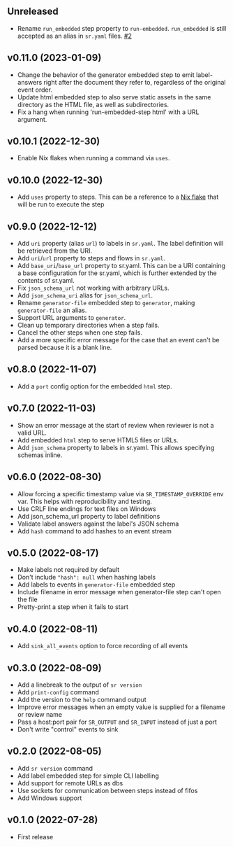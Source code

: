 ## Unreleased

- Rename `run_embedded` step property to `run-embedded`. `run_embedded` is still accepted as an alias in `sr.yaml` files. [#2](https://github.com/insilica/rs-srvc/issues/2)

## v0.11.0 (2023-01-09)

- Change the behavior of the generator embedded step to emit label-answers
  right after the document they refer to, regardless of the original event
  order.
- Update html embedded step to also serve static assets in the same directory
  as the HTML file, as well as subdirectories.
- Fix a hang when running 'run-embedded-step html' with a URL argument.

## v0.10.1 (2022-12-30)

- Enable Nix flakes when running a command via `uses`.

## v0.10.0 (2022-12-30)

- Add `uses` property to steps. This can be a reference to a [Nix flake](https://nixos.org/manual/nix/stable/command-ref/new-cli/nix3-flake.html#examples) that will be run to execute the step

## v0.9.0 (2022-12-12)

- Add `uri` property (alias `url`) to labels in `sr.yaml`. The label definition will be retrieved from the URI.
- Add `uri`/`url` property to steps and flows in `sr.yaml`.
- Add `base_uri`/`base_url` property to sr.yaml. This can be a URI containing a base configuration for the sr.yaml, which is further extended by the contents of sr.yaml.
- Fix `json_schema_url` not working with arbitrary URLs.
- Add `json_schema_uri` alias for `json_schema_url`.
- Rename `generator-file` embedded step to `generator`, making `generator-file` an alias.
- Support URL arguments to `generator`.
- Clean up temporary directories when a step fails.
- Cancel the other steps when one step fails.
- Add a more specific error message for the case that an event can't be parsed because it is a blank line.

## v0.8.0 (2022-11-07)

- Add a `port` config option for the embedded `html` step.

## v0.7.0 (2022-11-03)

- Show an error message at the start of review when reviewer is not a
  valid URL.
- Add embedded `html` step to serve HTML5 files or URLs.
- Add `json_schema` property to labels in sr.yaml. This allows specifying schemas inline.

## v0.6.0 (2022-08-30)

- Allow forcing a specific timestamp value via `SR_TIMESTAMP_OVERRIDE` env var. This helps with reproducibility and testing.
- Use CRLF line endings for text files on Windows
- Add json_schema_url property to label definitions
- Validate label answers against the label's JSON schema
- Add `hash` command to add hashes to an event stream

## v0.5.0 (2022-08-17)

- Make labels not required by default
- Don't include `"hash": null` when hashing labels
- Add labels to events in `generator-file` embedded step
- Include filename in error message when generator-file step can't open the file
- Pretty-print a step when it fails to start

## v0.4.0 (2022-08-11)

- Add `sink_all_events` option to force recording of all events

## v0.3.0 (2022-08-09)

- Add a linebreak to the output of `sr version`
- Add `print-config` command
- Add the version to the `help` command output
- Improve error messages when an empty value is supplied for a filename or review name
- Pass a host:port pair for `SR_OUTPUT` and `SR_INPUT` instead of just a port
- Don't write "control" events to sink

## v0.2.0 (2022-08-05)
- Add `sr version` command
- Add label embedded step for simple CLI labelling
- Add support for remote URLs as dbs
- Use sockets for communication between steps instead of fifos
- Add Windows support

## v0.1.0 (2022-07-28)
- First release
